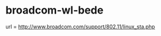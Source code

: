broadcom-wl-bede
========================================

url = http://www.broadcom.com/support/802.11/linux_sta.php
